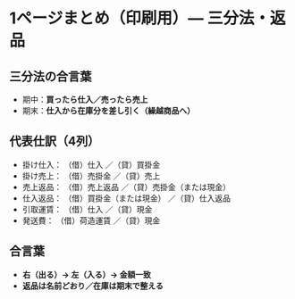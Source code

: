# 1ページまとめ（印刷用）— 三分法・返品

## 三分法の合言葉

- 期中：**買ったら仕入／売ったら売上**
- 期末：**仕入から在庫分を差し引く（繰越商品へ）**

## 代表仕訳（4列）

- 掛け仕入： （借）仕入 ／（貸）買掛金
- 掛け売上： （借）売掛金 ／（貸）売上
- 売上返品： （借）売上返品 ／（貸）売掛金（または現金）
- 仕入返品： （借）買掛金（または現金） ／（貸）仕入返品
- 引取運賃： （借）仕入 ／（貸）現金
- 発送費： （借）荷造運賃 ／（貸）現金

## 合言葉

- **右（出る）→ 左（入る）→ 金額一致**
- **返品は名前どおり／在庫は期末で整える**
